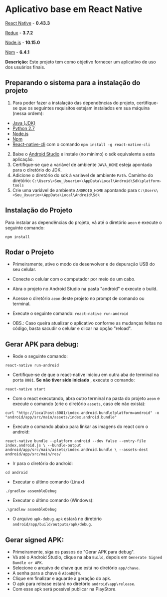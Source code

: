 # Aplicativo base em React Native

[React Native](https://facebook.github.io/react-native/) - **0.43.3**

[Redux](https://redux.js.org/) - **3.7.2**

[Node.js](https://nodejs.org/en/) - **10.15.0**

[Npm](https://www.npmjs.com/) - **6.4.1**

**Descrição:** Este projeto tem como objetivo fornecer um aplicativo de uso dos usuários finais.

## Preparando o sistema para a instalação do projeto


1. Para poder fazer a instalação das dependências do projeto, certifique-se que os seguintes requisitos estejam instalados em sua máquina (nessa ordem):
- [Java (JDK)](https://www.oracle.com/technetwork/java/javase/downloads/jdk8-downloads-2133151.html)
- [Python 2.7](https://www.python.org/)   
- [Node.js](https://nodejs.org/en/)
- [Npm](https://www.npmjs.com/)
- [React-native-cli](https://www.npmjs.com/package/react-native-cli) com o comando `npm install -g react-native-cli`

2. Baixe o [Android Studio](https://developer.android.com/studio/) e instale (no mínimo) o sdk equivalente a esta aplicação.
2. Certifique-se que a variável de ambiente `JAVA_HOME` esteja apontada para o diretório do JDK.
3. Adicione o diretório do sdk à variável de ambiente `Path`. Caminho do diretório: `C:\Users\<Seu_Usuario>\AppData\Local\Android\Sdk\platform-tools`
4. Crie uma variável de ambiente `ANDROID_HOME` apontando para `C:\Users\<Seu_Usuario>\AppData\Local\Android\Sdk`  


## Instalação do Projeto

Para instalar as dependências do projeto, vá até o diretório `aeon` e execute o seguinte comando:

`npm install`

## Rodar o Projeto

- Primeiramente, ative o modo de desenvolver e de depuração USB do seu celular. 
- Conecte o celular com o computador por meio de um cabo.
- Abra o projeto no Android Studio na pasta "android" e execute o build. 
- Acesse o diretório `aeon` deste projeto no prompt de comando ou terminal.
- Execute o seguinte comando: `react-native run-android`

- OBS.: Caso queira atualizar o aplicativo conforme as mudanças feitas no código, basta sacudir o celular e clicar na opção "reload".

## Gerar APK para debug:

- Rode o seguinte comando:

```
react-native run-android
```

- Certifique-se de que o react-native iniciou em outra aba de terminal na porta `8081`. **Se não tiver sido iniciado** , execute o comando:
```
react-native start 
```

- Com o react executando, abra outro terminal na pasta do projeto `aeon` e execute o comando 
(crie o diretório `assets`, caso ele não exista):
```
curl "http://localhost:8081/index.android.bundle?platform=android" -o "android/app/src/main/assets/index.android.bundle"
```

- Execute o comando abaixo para linkar as imagens do react com o android:
```
react-native bundle --platform android --dev false --entry-file index.android.js \ --bundle-output android/app/src/main/assets/index.android.bundle \ --assets-dest android/app/src/main/res/
```

- Ir para o diretório do android:
```
cd android
```

- Executar o último comando (Linux):
```
./gradlew assembleDebug
```
- Executar o último comando (Windows):
```
.\gradlew assembleDebug
```
- O arquivo `apk-debug.apk` estará no diretório `android/app/build/outputs/apk/debug`.


## Gerar signed APK:
- Primeiramente, siga os passos de "Gerar APK para debug".
- Vá até o Android Studio, clique na aba `Build`, depois em `Generate Signed Bundle or APK`.
- Selecione o arquivo de chave que está no diretório `app/chave`.
- A senha para a chave é `A3onD@T4`.
- Clique em finalizar e aguarde a geração do apk.
- O apk para release estará no diretório `android\app\release`.
- Com esse apk será possível publicar na PlayStore.

